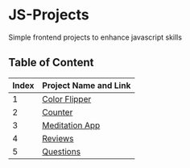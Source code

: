 # JS-Projects
Simple frontend projects to enhance javascript skills

<h2> Table of Content </h2>

| Index | Project Name and Link
| --------------- | --------------- |
| 1 | [Color Flipper](./Color_flipper/)
| 2 |  [Counter](./Counter/) |
| 3 | [Meditation App](./Meditation_App/) |
| 4 |  [Reviews](./Reviews/) |
| 5 |  [Questions](./Questions/) |